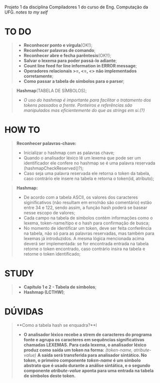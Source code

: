 Projeto 1 da disciplina Compiladores 1 do curso de Eng. Computação da UFG.
_notes to my self_

TO DO
===================
> - **Reconhecer ponto e vírgula**(OK!);
> - **Reconhecer palavras de comando**;
> - **Reconhecer abre e fecha parêntesis**(OK!!);
> - **Salvar o lexema para poder passá-lo adiante**;
> - **Count line feed for line information in ERROR message**;
> - **Operadores relacionais >=, <=, <> não implementados corretamente**;
> - **Como passar a tabela de símbolos para o parser**;

> **Hashmap**(TABELA DE SÍMBOLOS);
> - _O uso do hashmap é importante para facilitar o tratamento dos tokens passados a frente. Ponteiros e referências são manipulados mas eficientemente do que as strings em si.(?)_


HOW TO
===================
> **Reconhecer palavras-chave:**
> - Inicializar o hashmap com as palavras chave;
> - Quando o analisador léxico lê um lexema que pode ser um identificador ele confere no hashmap se é uma palavra reservada (hashmapCheckReserved()?);
> - Caso seja uma palavra reservada ele retorna o token da tabela, caso contrário ele insere na tabela e retorna o token(id, atributo); 

> **Hashmap:**
> - De acordo com a tabela ASCII, os valores dos caracteres siginificativos (não resultam em erro/não são comentário) estão entre 34 e 122, sendo assim, a função hash poderá se basear nesse escopo de valores;
> - Cada campo na tabela de símbolos contém informações como o lexema, token-name/tipo e o hash para confirmação de busca;
> - No momento de identificar um token, deve ser feita conferência na tabela, não só para as palavras reservadas, mas também para lexemas já introduzidos. A mesma lógica mencionada acima deverá ser implementada: se for encontrada entrada na tabela retorne o token encontrado, caso contrário insira na tabela e retorne o token identificado;

STUDY
===================

> - **Capítulo 1 e 2 - Tabela de símbolos**;
> - **Hashmap (LCTHW)**;

DÚVIDAS
===================

> **Como a tabela hash se enquadra?**I
> - **O analisador léxico recebe a strem de caracteres do programa fonte e agrupa os caracteres em sequências significativas chamadas LEXEMAS.
Para cada lexema, o analisador léxico produz como saída um token na forma:**
	_(token-name, atribute-value)_
**A saída será transferida para analisador sintático. No token, o primeiro componente _token-name_ é um símbolo abstrato que é usado durante a análise sintática, e o segundo componente _atribute-value_ aponta para uma entrada na tabela de símbolos deste token.**

